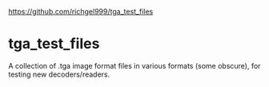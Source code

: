 <https://github.com/richgel999/tga_test_files>

# tga_test_files
A collection of .tga image format files in various formats (some obscure), for testing new decoders/readers.

